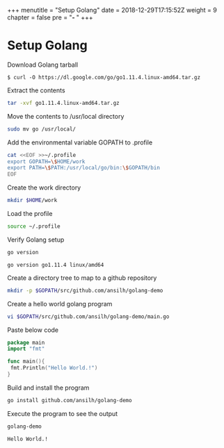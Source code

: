 +++
menutitle = "Setup Golang"
date = 2018-12-29T17:15:52Z
weight = 9
chapter = false
pre = "<b>- </b>"
+++

# Setup Golang

Download Golang tarball
```shell
$ curl -O https://dl.google.com/go/go1.11.4.linux-amd64.tar.gz
```

Extract the contents
```bash
tar -xvf go1.11.4.linux-amd64.tar.gz
```

Move the contents to /usr/local directory
```bash
sudo mv go /usr/local/
```

Add the environmental variable GOPATH to .profile
```bash
cat <<EOF >>~/.profile
export GOPATH=\$HOME/work
export PATH=\$PATH:/usr/local/go/bin:\$GOPATH/bin
EOF
```

Create the work directory
```bash
mkdir $HOME/work
```

Load the profile
```bash
source ~/.profile
```

Verify Golang setup
```bash
go version
```
```console
go version go1.11.4 linux/amd64
```

Create a directory tree to map to a github repository
```bash
mkdir -p $GOPATH/src/github.com/ansilh/golang-demo
```

Create a hello world golang program
```bash
vi $GOPATH/src/github.com/ansilh/golang-demo/main.go
```

Paste below code  
```go
package main
import "fmt"

func main(){  
 fmt.Println("Hello World.!")
}
```

Build and install the program
```bash
go install github.com/ansilh/golang-demo
```

Execute the program to see the output
```bash
golang-demo
```
```console
Hello World.!
```
